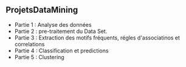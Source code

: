 ## ProjetsDataMining

* Partie 1 : Analyse des données
* Partie 2 : pre-traitement du Data Set.
* Partie 3 : Extraction des motifs fréquents, régles d'associatinos et correlations
* Partie 4 : Classification et predictions
* Partie 5 : Clustering
